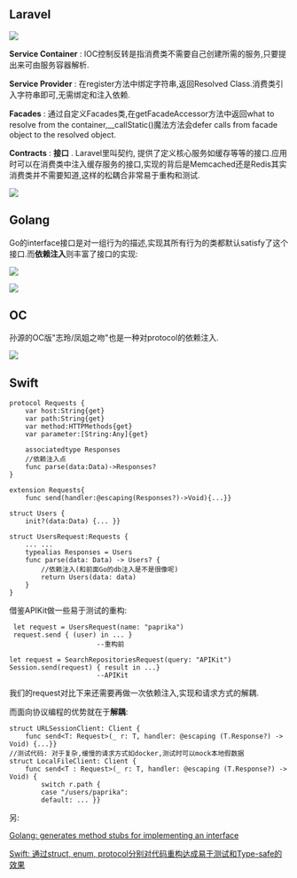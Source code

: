 

## Laravel

![](https://paprika-dev.b0.upaiyun.com/tFzHvi9gwz3vdu5W2k8CkTRUXbyKCaD1vbPFQ1sp.jpeg)
 
**Service Container** : IOC控制反转是指消费类不需要自己创建所需的服务,只要提出来可由服务容器解析.


**Service Provider** : 在register方法中绑定字符串,返回Resolved Class.消费类引入字符串即可,无需绑定和注入依赖.


**Facades** : 通过自定义Facades类,在getFacadeAccessor方法中返回what to resolve from the container,__callStatic()魔法方法会defer calls from facade object to 
the resolved object.

 
**Contracts** : **接口** . Laravel里叫契约, 提供了定义核心服务如缓存等等的接口.应用时可以在消费类中注入缓存服务的接口,实现的背后是Memcached还是Redis其实消费类并不需要知道,这样的松耦合非常易于重构和测试.

![](https://paprika-dev.b0.upaiyun.com/QhMU4vxMacXflvr86V9nX5mVtVoga4s1KDQs7gHl.jpeg)


## Golang

Go的interface接口是对一组行为的描述,实现其所有行为的类都默认satisfy了这个接口.而**依赖注入**则丰富了接口的实现:

![](http://paprika-dev.b0.upaiyun.com/SKlgT3lf7VgWXgBNc92uAC1gv2hUXcEk0ozrK4WK.jpeg)

![](http://paprika-dev.b0.upaiyun.com/UhKzASJ97nWt6Wkdcq4Pr0LaepqSTzEduFgjbyi9.jpeg)


## OC

孙源的OC版"志玲/凤姐之吻"也是一种对protocol的依赖注入.

![](http://paprika-dev.b0.upaiyun.com/KBcT1JkfZubfjl4ZvSpFSRS17YAFGYHEV3fLS2Dk.jpeg)


## Swift

```pyt
protocol Requests {
    var host:String{get}
    var path:String{get}
    var method:HTTPMethods{get}
    var parameter:[String:Any]{get}
   
    associatedtype Responses
    //依赖注入点
    func parse(data:Data)->Responses?
}

extension Requests{
    func send(handler:@escaping(Responses?)->Void){...}}
    
struct Users {
    init?(data:Data) {... }}  
    
struct UsersRequest:Requests {
    ... ...
    typealias Responses = Users
    func parse(data: Data) -> Users? {
        //依赖注入(和前面Go的db注入是不是很像呢)
        return Users(data: data)
    }
}
```

借鉴APIKit做一些易于测试的重构:

```
 let request = UsersRequest(name: "paprika")
 request.send { (user) in ... }
                      --重构前
```

```
let request = SearchRepositoriesRequest(query: "APIKit")
Session.send(request) { result in ...}      
                      --APIKit
```

我们的request对比下来还需要再做一次依赖注入,实现和请求方式的解耦.

而面向协议编程的优势就在于**解耦**:

```pyt
struct URLSessionClient: Client {
    func send<T: Request>(_ r: T, handler: @escaping (T.Response?) -> Void) {...}}
//测试代码: 对于复杂,缓慢的请求方式如docker,测试时可以mock本地假数据
struct LocalFileClient: Client {
    func send<T : Request>(_ r: T, handler: @escaping (T.Response?) -> Void) {
        switch r.path {
        case "/users/paprika":
        default: ... }}
```

另: 

[Golang: generates method stubs for implementing an interface](https://github.com/josharian/impl)

[Swift: 通过struct, enum, protocol分别对代码重构达成易于测试和Type-safe的效果](https://github.com/paprikaLang/DeepEmbedding)

